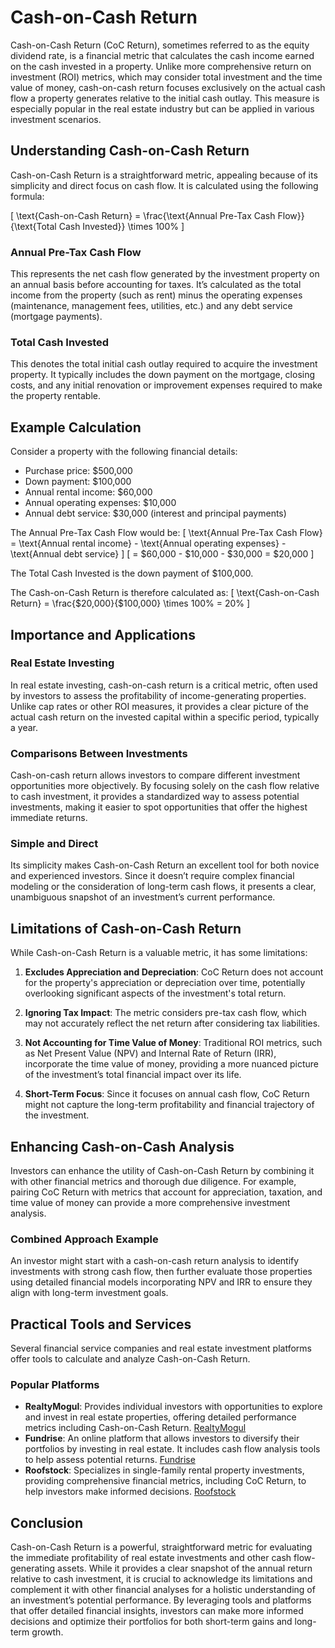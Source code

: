 # Cash-on-Cash Return

Cash-on-Cash Return (CoC Return), sometimes referred to as the equity dividend rate, is a financial metric that calculates the cash income earned on the cash invested in a property. Unlike more comprehensive return on investment (ROI) metrics, which may consider total investment and the time value of money, cash-on-cash return focuses exclusively on the actual cash flow a property generates relative to the initial cash outlay. This measure is especially popular in the real estate industry but can be applied in various investment scenarios.

## Understanding Cash-on-Cash Return

Cash-on-Cash Return is a straightforward metric, appealing because of its simplicity and direct focus on cash flow. It is calculated using the following formula:

\[ \text{Cash-on-Cash Return} = \frac{\text{Annual Pre-Tax Cash Flow}}{\text{Total Cash Invested}} \times 100\% \]

### Annual Pre-Tax Cash Flow

This represents the net cash flow generated by the investment property on an annual basis before accounting for taxes. It’s calculated as the total income from the property (such as rent) minus the operating expenses (maintenance, management fees, utilities, etc.) and any debt service (mortgage payments).

### Total Cash Invested

This denotes the total initial cash outlay required to acquire the investment property. It typically includes the down payment on the mortgage, closing costs, and any initial renovation or improvement expenses required to make the property rentable.

## Example Calculation

Consider a property with the following financial details:
- Purchase price: $500,000
- Down payment: $100,000
- Annual rental income: $60,000
- Annual operating expenses: $10,000
- Annual debt service: $30,000 (interest and principal payments)

The Annual Pre-Tax Cash Flow would be:
\[ \text{Annual Pre-Tax Cash Flow} = \text{Annual rental income} - \text{Annual operating expenses} - \text{Annual debt service} \]
\[ = \$60,000 - \$10,000 - \$30,000 = \$20,000 \]

The Total Cash Invested is the down payment of $100,000.

The Cash-on-Cash Return is therefore calculated as:
\[ \text{Cash-on-Cash Return} = \frac{\$20,000}{\$100,000} \times 100\% = 20\% \]

## Importance and Applications

### Real Estate Investing

In real estate investing, cash-on-cash return is a critical metric, often used by investors to assess the profitability of income-generating properties. Unlike cap rates or other ROI measures, it provides a clear picture of the actual cash return on the invested capital within a specific period, typically a year.

### Comparisons Between Investments

Cash-on-cash return allows investors to compare different investment opportunities more objectively. By focusing solely on the cash flow relative to cash investment, it provides a standardized way to assess potential investments, making it easier to spot opportunities that offer the highest immediate returns.

### Simple and Direct

Its simplicity makes Cash-on-Cash Return an excellent tool for both novice and experienced investors. Since it doesn’t require complex financial modeling or the consideration of long-term cash flows, it presents a clear, unambiguous snapshot of an investment’s current performance.

## Limitations of Cash-on-Cash Return

While Cash-on-Cash Return is a valuable metric, it has some limitations:

1. **Excludes Appreciation and Depreciation**: CoC Return does not account for the property's appreciation or depreciation over time, potentially overlooking significant aspects of the investment's total return.

2. **Ignoring Tax Impact**: The metric considers pre-tax cash flow, which may not accurately reflect the net return after considering tax liabilities.

3. **Not Accounting for Time Value of Money**: Traditional ROI metrics, such as Net Present Value (NPV) and Internal Rate of Return (IRR), incorporate the time value of money, providing a more nuanced picture of the investment’s total financial impact over its life.

4. **Short-Term Focus**: Since it focuses on annual cash flow, CoC Return might not capture the long-term profitability and financial trajectory of the investment.

## Enhancing Cash-on-Cash Analysis

Investors can enhance the utility of Cash-on-Cash Return by combining it with other financial metrics and thorough due diligence. For example, pairing CoC Return with metrics that account for appreciation, taxation, and time value of money can provide a more comprehensive investment analysis.

### Combined Approach Example

An investor might start with a cash-on-cash return analysis to identify investments with strong cash flow, then further evaluate those properties using detailed financial models incorporating NPV and IRR to ensure they align with long-term investment goals.

## Practical Tools and Services

Several financial service companies and real estate investment platforms offer tools to calculate and analyze Cash-on-Cash Return.

### Popular Platforms

- **RealtyMogul**: Provides individual investors with opportunities to explore and invest in real estate properties, offering detailed performance metrics including Cash-on-Cash Return. [RealtyMogul](https://www.realtymogul.com/)
- **Fundrise**: An online platform that allows investors to diversify their portfolios by investing in real estate. It includes cash flow analysis tools to help assess potential returns. [Fundrise](https://fundrise.com/)
- **Roofstock**: Specializes in single-family rental property investments, providing comprehensive financial metrics, including CoC Return, to help investors make informed decisions. [Roofstock](https://www.roofstock.com/)

## Conclusion

Cash-on-Cash Return is a powerful, straightforward metric for evaluating the immediate profitability of real estate investments and other cash flow-generating assets. While it provides a clear snapshot of the annual return relative to cash investment, it is crucial to acknowledge its limitations and complement it with other financial analyses for a holistic understanding of an investment’s potential performance. By leveraging tools and platforms that offer detailed financial insights, investors can make more informed decisions and optimize their portfolios for both short-term gains and long-term growth.